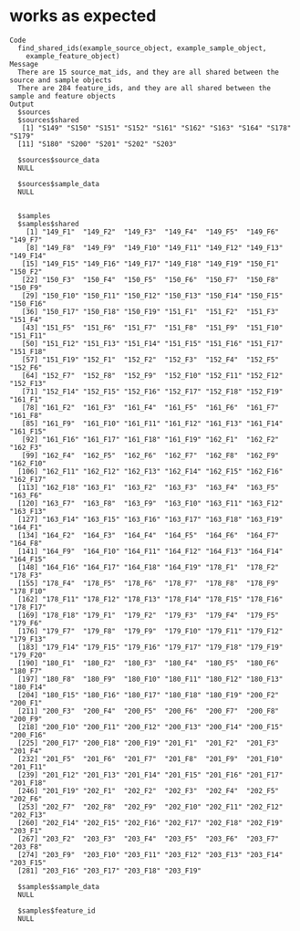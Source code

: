 # works as expected

    Code
      find_shared_ids(example_source_object, example_sample_object,
        example_feature_object)
    Message
      There are 15 source_mat_ids, and they are all shared between the source and sample objects
      There are 284 feature_ids, and they are all shared between the sample and feature objects
    Output
      $sources
      $sources$shared
       [1] "S149" "S150" "S151" "S152" "S161" "S162" "S163" "S164" "S178" "S179"
      [11] "S180" "S200" "S201" "S202" "S203"
      
      $sources$source_data
      NULL
      
      $sources$sample_data
      NULL
      
      
      $samples
      $samples$shared
        [1] "149_F1"  "149_F2"  "149_F3"  "149_F4"  "149_F5"  "149_F6"  "149_F7" 
        [8] "149_F8"  "149_F9"  "149_F10" "149_F11" "149_F12" "149_F13" "149_F14"
       [15] "149_F15" "149_F16" "149_F17" "149_F18" "149_F19" "150_F1"  "150_F2" 
       [22] "150_F3"  "150_F4"  "150_F5"  "150_F6"  "150_F7"  "150_F8"  "150_F9" 
       [29] "150_F10" "150_F11" "150_F12" "150_F13" "150_F14" "150_F15" "150_F16"
       [36] "150_F17" "150_F18" "150_F19" "151_F1"  "151_F2"  "151_F3"  "151_F4" 
       [43] "151_F5"  "151_F6"  "151_F7"  "151_F8"  "151_F9"  "151_F10" "151_F11"
       [50] "151_F12" "151_F13" "151_F14" "151_F15" "151_F16" "151_F17" "151_F18"
       [57] "151_F19" "152_F1"  "152_F2"  "152_F3"  "152_F4"  "152_F5"  "152_F6" 
       [64] "152_F7"  "152_F8"  "152_F9"  "152_F10" "152_F11" "152_F12" "152_F13"
       [71] "152_F14" "152_F15" "152_F16" "152_F17" "152_F18" "152_F19" "161_F1" 
       [78] "161_F2"  "161_F3"  "161_F4"  "161_F5"  "161_F6"  "161_F7"  "161_F8" 
       [85] "161_F9"  "161_F10" "161_F11" "161_F12" "161_F13" "161_F14" "161_F15"
       [92] "161_F16" "161_F17" "161_F18" "161_F19" "162_F1"  "162_F2"  "162_F3" 
       [99] "162_F4"  "162_F5"  "162_F6"  "162_F7"  "162_F8"  "162_F9"  "162_F10"
      [106] "162_F11" "162_F12" "162_F13" "162_F14" "162_F15" "162_F16" "162_F17"
      [113] "162_F18" "163_F1"  "163_F2"  "163_F3"  "163_F4"  "163_F5"  "163_F6" 
      [120] "163_F7"  "163_F8"  "163_F9"  "163_F10" "163_F11" "163_F12" "163_F13"
      [127] "163_F14" "163_F15" "163_F16" "163_F17" "163_F18" "163_F19" "164_F1" 
      [134] "164_F2"  "164_F3"  "164_F4"  "164_F5"  "164_F6"  "164_F7"  "164_F8" 
      [141] "164_F9"  "164_F10" "164_F11" "164_F12" "164_F13" "164_F14" "164_F15"
      [148] "164_F16" "164_F17" "164_F18" "164_F19" "178_F1"  "178_F2"  "178_F3" 
      [155] "178_F4"  "178_F5"  "178_F6"  "178_F7"  "178_F8"  "178_F9"  "178_F10"
      [162] "178_F11" "178_F12" "178_F13" "178_F14" "178_F15" "178_F16" "178_F17"
      [169] "178_F18" "179_F1"  "179_F2"  "179_F3"  "179_F4"  "179_F5"  "179_F6" 
      [176] "179_F7"  "179_F8"  "179_F9"  "179_F10" "179_F11" "179_F12" "179_F13"
      [183] "179_F14" "179_F15" "179_F16" "179_F17" "179_F18" "179_F19" "179_F20"
      [190] "180_F1"  "180_F2"  "180_F3"  "180_F4"  "180_F5"  "180_F6"  "180_F7" 
      [197] "180_F8"  "180_F9"  "180_F10" "180_F11" "180_F12" "180_F13" "180_F14"
      [204] "180_F15" "180_F16" "180_F17" "180_F18" "180_F19" "200_F2"  "200_F1" 
      [211] "200_F3"  "200_F4"  "200_F5"  "200_F6"  "200_F7"  "200_F8"  "200_F9" 
      [218] "200_F10" "200_F11" "200_F12" "200_F13" "200_F14" "200_F15" "200_F16"
      [225] "200_F17" "200_F18" "200_F19" "201_F1"  "201_F2"  "201_F3"  "201_F4" 
      [232] "201_F5"  "201_F6"  "201_F7"  "201_F8"  "201_F9"  "201_F10" "201_F11"
      [239] "201_F12" "201_F13" "201_F14" "201_F15" "201_F16" "201_F17" "201_F18"
      [246] "201_F19" "202_F1"  "202_F2"  "202_F3"  "202_F4"  "202_F5"  "202_F6" 
      [253] "202_F7"  "202_F8"  "202_F9"  "202_F10" "202_F11" "202_F12" "202_F13"
      [260] "202_F14" "202_F15" "202_F16" "202_F17" "202_F18" "202_F19" "203_F1" 
      [267] "203_F2"  "203_F3"  "203_F4"  "203_F5"  "203_F6"  "203_F7"  "203_F8" 
      [274] "203_F9"  "203_F10" "203_F11" "203_F12" "203_F13" "203_F14" "203_F15"
      [281] "203_F16" "203_F17" "203_F18" "203_F19"
      
      $samples$sample_data
      NULL
      
      $samples$feature_id
      NULL
      
      

